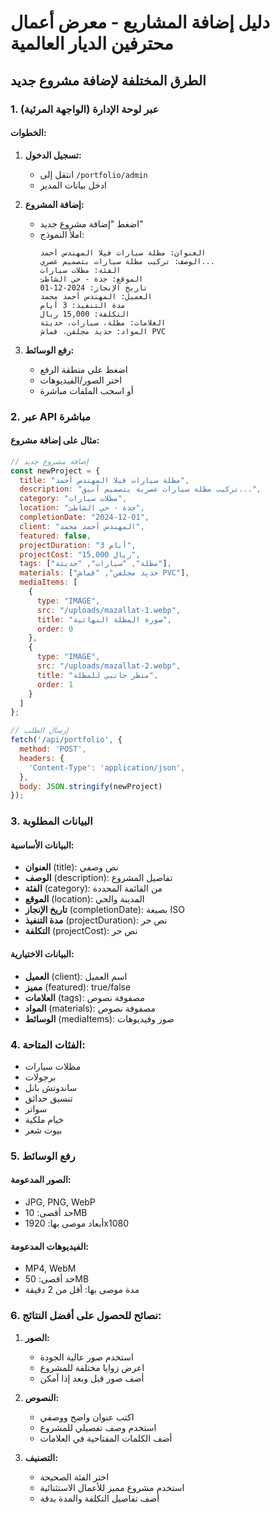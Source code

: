 # دليل إضافة المشاريع - معرض أعمال محترفين الديار العالمية

## الطرق المختلفة لإضافة مشروع جديد

### 1. عبر لوحة الإدارة (الواجهة المرئية)

#### الخطوات:
1. **تسجيل الدخول:**
   - انتقل إلى `/portfolio/admin`
   - ادخل بيانات المدير

2. **إضافة المشروع:**
   - اضغط "إضافة مشروع جديد"
   - املأ النموذج:
     ```
     العنوان: مظلة سيارات فيلا المهندس أحمد
     الوصف: تركيب مظلة سيارات بتصميم عصري...
     الفئة: مظلات سيارات
     الموقع: جدة - حي الشاطئ
     تاريخ الإنجاز: 2024-12-01
     العميل: المهندس أحمد محمد
     مدة التنفيذ: 3 أيام
     التكلفة: 15,000 ريال
     العلامات: مظلة، سيارات، حديثة
     المواد: حديد مجلفن، قماش PVC
     ```

3. **رفع الوسائط:**
   - اضغط على منطقة الرفع
   - اختر الصور/الفيديوهات
   - أو اسحب الملفات مباشرة

### 2. عبر API مباشرة

#### مثال على إضافة مشروع:

```javascript
// إضافة مشروع جديد
const newProject = {
  title: "مظلة سيارات فيلا المهندس أحمد",
  description: "تركيب مظلة سيارات عصرية بتصميم أنيق...",
  category: "مظلات سيارات",
  location: "جدة - حي الشاطئ",
  completionDate: "2024-12-01",
  client: "المهندس أحمد محمد",
  featured: false,
  projectDuration: "3 أيام",
  projectCost: "15,000 ريال",
  tags: ["مظلة", "سيارات", "حديثة"],
  materials: ["حديد مجلفن", "قماش PVC"],
  mediaItems: [
    {
      type: "IMAGE",
      src: "/uploads/mazallat-1.webp",
      title: "صورة المظلة النهائية",
      order: 0
    },
    {
      type: "IMAGE",
      src: "/uploads/mazallat-2.webp",
      title: "منظر جانبي للمظلة",
      order: 1
    }
  ]
};

// إرسال الطلب
fetch('/api/portfolio', {
  method: 'POST',
  headers: {
    'Content-Type': 'application/json',
  },
  body: JSON.stringify(newProject)
});
```

### 3. البيانات المطلوبة

#### البيانات الأساسية:
- **العنوان** (title): نص وصفي
- **الوصف** (description): تفاصيل المشروع
- **الفئة** (category): من القائمة المحددة
- **الموقع** (location): المدينة والحي
- **تاريخ الإنجاز** (completionDate): بصيغة ISO
- **مدة التنفيذ** (projectDuration): نص حر
- **التكلفة** (projectCost): نص حر

#### البيانات الاختيارية:
- **العميل** (client): اسم العميل
- **مميز** (featured): true/false
- **العلامات** (tags): مصفوفة نصوص
- **المواد** (materials): مصفوفة نصوص
- **الوسائط** (mediaItems): صور وفيديوهات

### 4. الفئات المتاحة:
- مظلات سيارات
- برجولات
- ساندوتش بانل
- تنسيق حدائق
- سواتر
- خيام ملكية
- بيوت شعر

### 5. رفع الوسائط

#### الصور المدعومة:
- JPG, PNG, WebP
- حد أقصى: 10MB
- أبعاد موصى بها: 1920x1080

#### الفيديوهات المدعومة:
- MP4, WebM
- حد أقصى: 50MB
- مدة موصى بها: أقل من 2 دقيقة

### 6. نصائح للحصول على أفضل النتائج:

1. **الصور:**
   - استخدم صور عالية الجودة
   - اعرض زوايا مختلفة للمشروع
   - أضف صور قبل وبعد إذا أمكن

2. **النصوص:**
   - اكتب عنوان واضح ووصفي
   - استخدم وصف تفصيلي للمشروع
   - أضف الكلمات المفتاحية في العلامات

3. **التصنيف:**
   - اختر الفئة الصحيحة
   - استخدم مشروع مميز للأعمال الاستثنائية
   - أضف تفاصيل التكلفة والمدة بدقة
